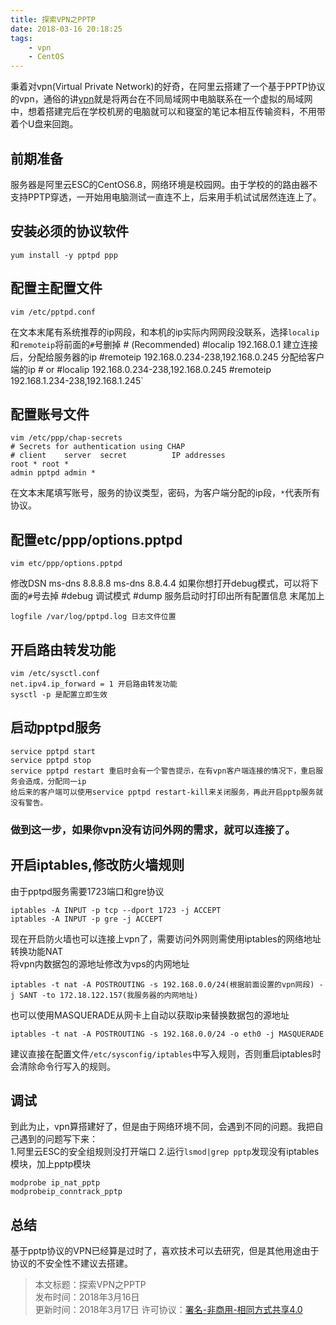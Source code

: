 ```yaml
---
title: 探索VPN之PPTP
date: 2018-03-16 20:18:25
tags:
	- vpn
	- CentOS
---
```

秉着对vpn(Virtual Private Network)的好奇，在阿里云搭建了一个基于PPTP协议的vpn，通俗的讲[vpn](https://zh.wikipedia.org/wiki/%E8%99%9B%E6%93%AC%E7%A7%81%E4%BA%BA%E7%B6%B2%E8%B7%AF)就是将两台在不同局域网中电脑联系在一个虚拟的局域网中，想着搭建完后在学校机房的电脑就可以和寝室的笔记本相互传输资料，不用带着个U盘来回跑。
## 前期准备
服务器是阿里云ESC的CentOS6.8，网络环境是校园网。由于学校的的路由器不支持PPTP穿透，一开始用电脑测试一直连不上，后来用手机试试居然连连上了。
## 安装必须的协议软件
`yum install -y pptpd ppp`  
## 配置主配置文件
	vim /etc/pptpd.conf
在文本末尾有系统推荐的ip网段，和本机的ip实际内网网段没联系，选择`localip`和`remoteip`将前面的`#`号删掉
	# (Recommended)
	#localip 192.168.0.1 建立连接后，分配给服务器的ip
	#remoteip 192.168.0.234-238,192.168.0.245 分配给客户端的ip
	# or
	#localip 192.168.0.234-238,192.168.0.245
	#remoteip 192.168.1.234-238,192.168.1.245`
## 配置账号文件
	vim /etc/ppp/chap-secrets
	# Secrets for authentication using CHAP
	# client    server  secret          IP addresses
	root * root *
	admin pptpd admin *
在文本末尾填写账号，服务的协议类型，密码，为客户端分配的ip段，`*`代表所有协议。
## 配置etc/ppp/options.pptpd
	vim etc/ppp/options.pptpd
修改DSN
	ms-dns 8.8.8.8
	ms-dns 8.8.4.4
如果你想打开debug模式，可以将下面的`#`号去掉
	#debug 调试模式
	#dump 服务启动时打印出所有配置信息
末尾加上

	logfile /var/log/pptpd.log 日志文件位置

## 开启路由转发功能
	vim /etc/sysctl.conf
	net.ipv4.ip_forward = 1 开启路由转发功能
	sysctl -p 是配置立即生效

## 启动pptpd服务
	service pptpd start
	service pptpd stop
	service pptpd restart 重启时会有一个警告提示，在有vpn客户端连接的情况下，重启服务会造成，分配同一ip  
	给后来的客户端可以使用service pptpd restart-kill来关闭服务，再此开启pptp服务就没有警告。
### 做到这一步，如果你vpn没有访问外网的需求，就可以连接了。

## 开启iptables,修改防火墙规则
由于pptpd服务需要1723端口和gre协议

	iptables -A INPUT -p tcp --dport 1723 -j ACCEPT
	iptables -A INPUT -p gre -j ACCEPT

现在开启防火墙也可以连接上vpn了，需要访问外网则需使用iptables的网络地址转换功能NAT  
将vpn内数据包的源地址修改为vps的内网地址

	iptables -t nat -A POSTROUTING -s 192.168.0.0/24(根据前面设置的vpn网段) -j SANT -to 172.18.122.157(我服务器的内网地址)
也可以使用MASQUERADE从网卡上自动以获取ip来替换数据包的源地址

	iptables -t nat -A POSTROUTING -s 192.168.0.0/24 -o eth0 -j MASQUERADE
建议直接在配置文件`/etc/sysconfig/iptables`中写入规则，否则重启iptables时会清除命令行写入的规则。

## 调试

到此为止，vpn算搭建好了，但是由于网络环境不同，会遇到不同的问题。我把自己遇到的问题写下来：  
	1.阿里云ESC的安全组规则没打开端口
	2.运行`lsmod|grep pptp`发现没有iptables模块，加上pptp模块

	modprobe ip_nat_pptp  
	modprobeip_conntrack_pptp

## 总结
基于pptp协议的VPN已经算是过时了，喜欢技术可以去研究，但是其他用途由于协议的不安全性不建议去搭建。

> 本文标题：探索VPN之PPTP  
> 发布时间：2018年3月16日  
> 更新时间：2018年3月17日
> 许可协议：[署名-非商用-相同方式共享4.0](https://creativecommons.org/licenses/by-nc-sa/4.0/)
